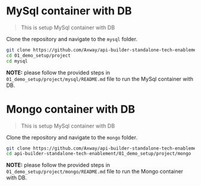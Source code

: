 # MySql container with DB
> This is setup MySql container with DB

Clone the repository and navigate to the `mysql` folder.
```sh
git clone https://github.com/Axway/api-builder-standalone-tech-enablement.git
cd 01_demo_setup/project
cd mysql
```

__NOTE:__ please follow the provided steps in `01_demo_setup/project/mysql/README.md` file to run the MySql container with DB.

# Mongo container with DB
> This is setup MySql container with DB

Clone the repository and navigate to the `mongo` folder.
```sh
git clone https://github.com/Axway/api-builder-standalone-tech-enablement.git
cd api-builder-standalone-tech-enablement/01_demo_setup/project/mongo
```

__NOTE:__ please follow the provided steps in `01_demo_setup/project/mongo/README.md` file to run the Mongo container with DB.
